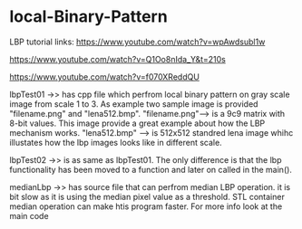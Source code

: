 # local-Binary-Pattern
LBP tutorial links:
https://www.youtube.com/watch?v=wpAwdsubl1w

https://www.youtube.com/watch?v=Q1Oo8nIda_Y&t=210s

https://www.youtube.com/watch?v=f070XReddQU

lbpTest01 ->> has cpp file which perfrom local binary pattern on gray scale image from scale 1 to 3. As example two sample image is provided "filename.png" and "lena512.bmp". 
  "filename.png"--> is a 9c9 matrix with 8-bit values. This image provide a great example about how the LBP mechanism works. 
  "lena512.bmp" --> is 512x512 standred lena image whihc illustates how the lbp images looks like in different scale.
  
  
  lbpTest02 ->> is as same as lbpTest01. The only difference is that the lbp functionality has been moved to a function and later on called in the main(). 
  
  
  medianLbp ->> has source file that can perfrom median LBP operation. it is bit slow as it is using the median pixel value as a threshold. STL container median operation can make htis program faster. For more info look at the main code
